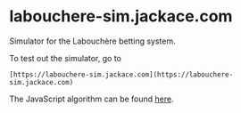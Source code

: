 # labouchere-sim.jackace.com

Simulator for the Labouchère betting system.

To test out the simulator, go to

    [https://labouchere-sim.jackace.com](https://labouchere-sim.jackace.com)

The JavaScript algorithm can be found [here](https://github.com/JackAce/labouchere-sim.jackace.com/blob/main/assets/js/labouchere-sim.js).


